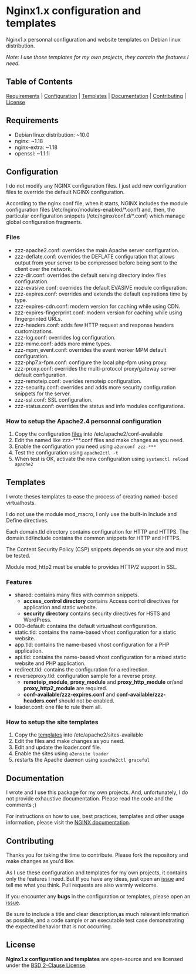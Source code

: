 # Nginx1.x configuration and templates

Nginx1.x personnal configuration and website templates on Debian linux distribution.

*Note: I use those templates for my own projects, they contain the features I need.*

## Table of Contents

[Requirements](#requirements) | [Configuration](#configuration) | [Templates](#templates) | [Documentation](#documentation) | [Contributing](#contributing) | [License](#license)

## Requirements

- Debian linux distribution: ~10.0
- nginx: ~1.18
- nginx-extra: ~1.18
- openssl: ~1.1.1i

## Configuration

I do not modify any NGINX configuration files. I just add new configuration files to override the default NGINX configuration.

According to the nginx.conf file, when it starts, NGINX includes the module configuration files (/etc/nginx/modules-enabled/\*.conf) and, then, the particular configuration snippets (/etc/nginx/conf.d/\*.conf) which manage global configuration fragments.

### Files

- zzz-apache2.conf: overrides the main Apache server configuration.
- zzz-deflate.conf: overrides the DEFLATE configuration that allows output from your server to be compressed before being sent to the client over the network.
- zzz-dir.conf: overrides the default serving directory index files configuration.
- zzz-evasive.conf: overrides the default EVASIVE module configuration.
- zzz-expires.conf: overrides and extends the default expirations time by type.
- zzz-expires-cdn.conf: modern version for caching while using CDN.
- zzz-expires-fingerprint.conf: modern version for caching while using fingerprinted URLs.
- zzz-headers.conf: adds few HTTP request and response headers customizations.
- zzz-log.conf: overrides log configuration.
- zzz-mime.conf: adds more mime types.
- zzz-mpm_event.conf: overrides the event worker MPM default configuration.
- zzz-php7.x-fpm.conf: configure the local php-fpm using proxy.
- zzz-proxy.conf: overrides the multi-protocol proxy/gateway server default configuration.
- zzz-remoteip.conf: overides remoteip configuration.
- zzz-security.conf: overrides and adds more security configuration snippets for the server.
- zzz-ssl.conf: SSL configuration.
- zzz-status.conf: overrides the status and info modules configurations.

### How to setup the Apache2.4 personnal configuration

1. Copy the configuration [files](/src/conf-available) into /etc/apache2/conf-available
2. Edit the named like zzz-***.conf files and make changes as you need.
3. Enable the configuration you need using `a2enconf zzz-***`
4. Test the configuration using `apache2ctl -t`
5. When test is OK, activate the new configuration using `systemctl reload apache2`

## Templates

I wrote theses templates to ease the process of creating named-based virtualhosts.

I do not use the module mod_macro, I only use the built-in Include and Define directives.

Each domain.tld directory contains configuration for HTTP and HTTPS. The domain.tld/include contains the common snippets for HTTP and HTTPS.

The Content Security Policy (CSP) snippets depends on your site and must be tested.

Module mod_http2 must be enable to provides HTTP/2 support in SSL.

### Features

- shared: contains many files with common snippets.
  - **access_control directory** contains Access control directives for application and static website.
  - **security directory** contains security directives for HSTS and WordPress.
- 000-default: contains the default virtualhost configuration.
- static.tld: contains the name-based vhost configuration for a static website.
- app.tld: contains the name-based vhost configuration for a PHP application.
- api.tld: contains the name-based vhost configuration for a mixed static website and PHP application.
- redirect.tld: contains the configuration for a redirection.
- reverseproxy.tld: configuration sample for a reverse proxy.
  - **remoteip_module**, **proxy_module** and **proxy_http_module** or/and **proxy_http2_module** are required.
  - **conf-available/zzz-expires.conf** and **conf-available/zzz-headers.conf** should not be enabled.
- loader.conf: one file to rule them all.

### How to setup the site templates

1. Copy the [templates](/src/sites-available) into /etc/apache2/sites-available
2. Edit the files and make changes as you need.
3. Edit and update the loader.conf file.
4. Enable the sites using `a2ensite loader`
5. restarts the Apache daemon using `apache2ctl graceful`

## Documentation

I wrote and I use this package for my own projects. And, unfortunately, I do not provide exhaustive documentation. Please read the code and the comments ;)

For instructions on how to use, best practices, templates and other usage information, please visit the [NGINX documentation](https://nginx.org/en/docs/).

## Contributing

Thanks you for taking the time to contribute. Please fork the repository and make changes as you'd like.

As I use these configuration and templates for my own projects, it contains only the features I need. But If you have any ideas, just open an [issue](https://github.com/ojullien/Nginx1.x/issues) and tell me what you think. Pull requests are also warmly welcome.

If you encounter any **bugs** in the configuration or templates, please open an [issue](https://github.com/ojullien/Nginx1.x/issues).

Be sure to include a title and clear description,as much relevant information as possible, and a code sample or an executable test case demonstrating the expected behavior that is not occurring.

## License

**Nginx1.x configuration and templates** are open-source and are licensed under the [BSD 2-Clause License](https://github.com/ojullien/Nginx1.x/blob/master/LICENSE).
